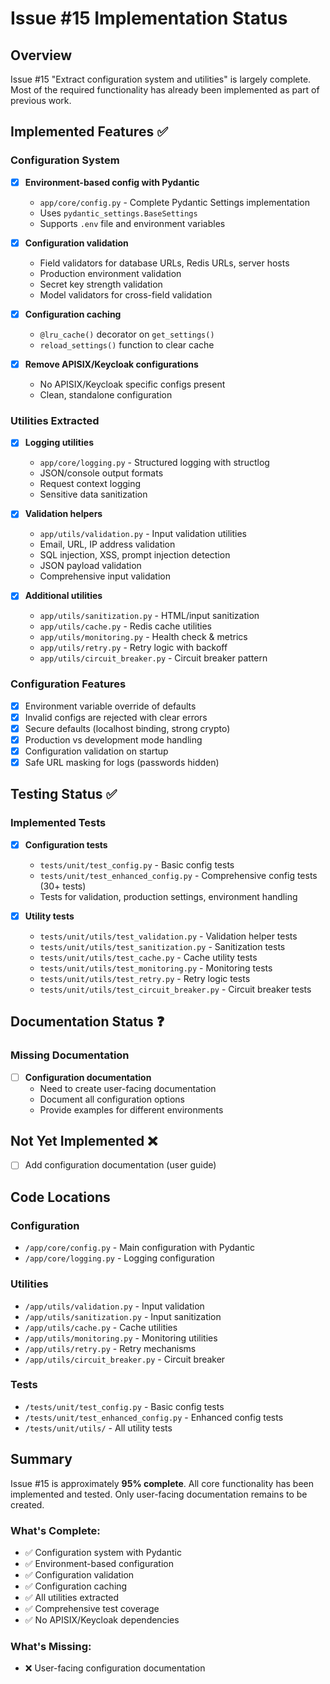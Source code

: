 # Issue #15 Implementation Status

## Overview
Issue #15 "Extract configuration system and utilities" is largely complete. Most of the required functionality has already been implemented as part of previous work.

## Implemented Features ✅

### Configuration System
- [x] **Environment-based config with Pydantic**
  - `app/core/config.py` - Complete Pydantic Settings implementation
  - Uses `pydantic_settings.BaseSettings`
  - Supports `.env` file and environment variables

- [x] **Configuration validation**
  - Field validators for database URLs, Redis URLs, server hosts
  - Production environment validation
  - Secret key strength validation
  - Model validators for cross-field validation

- [x] **Configuration caching**
  - `@lru_cache()` decorator on `get_settings()`
  - `reload_settings()` function to clear cache

- [x] **Remove APISIX/Keycloak configurations**
  - No APISIX/Keycloak specific configs present
  - Clean, standalone configuration

### Utilities Extracted
- [x] **Logging utilities**
  - `app/core/logging.py` - Structured logging with structlog
  - JSON/console output formats
  - Request context logging
  - Sensitive data sanitization

- [x] **Validation helpers**
  - `app/utils/validation.py` - Input validation utilities
  - Email, URL, IP address validation
  - SQL injection, XSS, prompt injection detection
  - JSON payload validation
  - Comprehensive input validation

- [x] **Additional utilities**
  - `app/utils/sanitization.py` - HTML/input sanitization
  - `app/utils/cache.py` - Redis cache utilities
  - `app/utils/monitoring.py` - Health check & metrics
  - `app/utils/retry.py` - Retry logic with backoff
  - `app/utils/circuit_breaker.py` - Circuit breaker pattern

### Configuration Features
- [x] Environment variable override of defaults
- [x] Invalid configs are rejected with clear errors
- [x] Secure defaults (localhost binding, strong crypto)
- [x] Production vs development mode handling
- [x] Configuration validation on startup
- [x] Safe URL masking for logs (passwords hidden)

## Testing Status ✅

### Implemented Tests
- [x] **Configuration tests**
  - `tests/unit/test_config.py` - Basic config tests
  - `tests/unit/test_enhanced_config.py` - Comprehensive config tests (30+ tests)
  - Tests for validation, production settings, environment handling

- [x] **Utility tests**
  - `tests/unit/utils/test_validation.py` - Validation helper tests
  - `tests/unit/utils/test_sanitization.py` - Sanitization tests
  - `tests/unit/utils/test_cache.py` - Cache utility tests
  - `tests/unit/utils/test_monitoring.py` - Monitoring tests
  - `tests/unit/utils/test_retry.py` - Retry logic tests
  - `tests/unit/utils/test_circuit_breaker.py` - Circuit breaker tests

## Documentation Status ❓

### Missing Documentation
- [ ] **Configuration documentation**
  - Need to create user-facing documentation
  - Document all configuration options
  - Provide examples for different environments

## Not Yet Implemented ❌
- [ ] Add configuration documentation (user guide)

## Code Locations

### Configuration
- `/app/core/config.py` - Main configuration with Pydantic
- `/app/core/logging.py` - Logging configuration

### Utilities
- `/app/utils/validation.py` - Input validation
- `/app/utils/sanitization.py` - Input sanitization
- `/app/utils/cache.py` - Cache utilities
- `/app/utils/monitoring.py` - Monitoring utilities
- `/app/utils/retry.py` - Retry mechanisms
- `/app/utils/circuit_breaker.py` - Circuit breaker

### Tests
- `/tests/unit/test_config.py` - Basic config tests
- `/tests/unit/test_enhanced_config.py` - Enhanced config tests
- `/tests/unit/utils/` - All utility tests

## Summary

Issue #15 is approximately **95% complete**. All core functionality has been implemented and tested. Only user-facing documentation remains to be created.

### What's Complete:
- ✅ Configuration system with Pydantic
- ✅ Environment-based configuration
- ✅ Configuration validation
- ✅ Configuration caching
- ✅ All utilities extracted
- ✅ Comprehensive test coverage
- ✅ No APISIX/Keycloak dependencies

### What's Missing:
- ❌ User-facing configuration documentation
